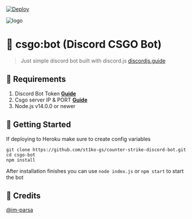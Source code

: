 [![Deploy](https://www.herokucdn.com/deploy/button.svg)](https://heroku.com/deploy?template=https://github.com/im-parsa/csgo-bot)

![logo](https://cdn.discordapp.com/attachments/776425421968244768/876716146894704691/a77ce7fbf1014e805bfd70db25fa50f7.jpg)

# 🤖 csgo:bot (Discord CSGO Bot)
> Just simple discord bot built with discord.js [discordjs.guide](https://discordjs.guide)

## 🔖 Requirements

1. Discord Bot Token **[Guide](https://discordjs.guide/preparations/setting-up-a-bot-application.html#creating-your-bot)**
2. Csgo server IP & PORT **[Guide](https://www.gametracker.com/search/csgo/)**  
3. Node.js v14.0.0 or newer

## 🚀 Getting Started

If deploying to Heroku make sure to create config variables

```
git clone https://github.com/st1ko-gs/counter-strike-discord-bot.git
cd csgo-bot
npm install
```

After installation finishes you can use `node index.js` or `npm start` to start the bot

## 📝 Credits

[@im-parsa](https://github.com/st1ko-gs)

